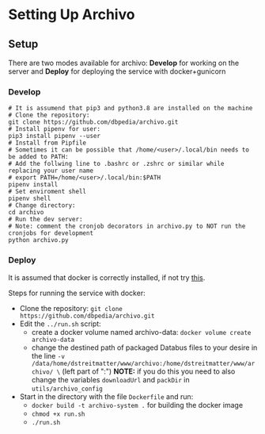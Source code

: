 # Setting Up Archivo

## Setup

There are two modes available for archivo: **Develop** for working on the server and **Deploy** for deploying the service with docker+gunicorn

### Develop
```
# It is assumend that pip3 and python3.8 are installed on the machine
# Clone the repository:
git clone https://github.com/dbpedia/archivo.git
# Install pipenv for user:
pip3 install pipenv --user
# Install from Pipfile
# Sometimes it can be possible that /home/<user>/.local/bin needs to be added to PATH:
# Add the follwing line to .bashrc or .zshrc or similar while replacing your user name
# export PATH=/home/<user>/.local/bin:$PATH
pipenv install
# Set enviroment shell
pipenv shell
# Change directory:
cd archivo
# Run the dev server:
# Note: comment the cronjob decorators in archivo.py to NOT run the cronjobs for development
python archivo.py
```
### Deploy
It is assumed that docker is correctly installed, if not try [this](https://docs.docker.com/engine/install/).

Steps for running the service with docker:
- Clone the repository: `git clone https://github.com/dbpedia/archivo.git`
- Edit the `../run.sh` script:
    - create a docker volume named archivo-data: `docker volume create archivo-data`
    - change the destined path of packaged Databus files to your desire in the line `-v /data/home/dstreitmatter/www/archivo:/home/dstreitmatter/www/archivo/ \` (left part of ":") **NOTE:** if you do this you need to also change the variables `downloadUrl` and `packDir` in `utils/archivo_config`
- Start in the directory with the file `Dockerfile` and run:
    - `docker build -t archivo-system .` for building the docker image
    - `chmod +x run.sh`
    - `./run.sh`